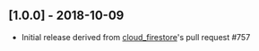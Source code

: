 ## [1.0.0] - 2018-10-09

* Initial release derived from [cloud_firestore](https://github.com/flutter/plugins/pull/757)'s pull request #757
